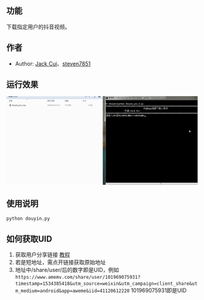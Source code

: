 ## 功能

下载指定用户的抖音视频。

## 作者

* Author: [Jack Cui](http://cuijiahua.com "悬停显示")、[steven7851](https://github.com/steven7851 "悬停显示")

## 运行效果

![image](https://github.com/Jack-Cherish/Pictures/blob/master/14.gif)

## 使用说明

	python douyin.py

## 如何获取UID
1. 获取用户分享链接 [教程](https://github.com/loadchange/amemv-crawler#%E8%8E%B7%E5%8F%96%E7%94%A8%E6%88%B7%E5%88%86%E4%BA%AB%E9%93%BE%E6%8E%A5%E7%9A%84%E6%96%B9%E6%B3%95%E6%8C%91%E6%88%98%E9%9F%B3%E4%B9%90-%E7%B1%BB%E4%BC%BC)
2. 若是短地址，需点开链接获取原始地址
3. 地址中/share/user/后的数字即是UID，例如`https://www.amemv.com/share/user/101969075931?timestamp=1534385418&utm_source=weixin&utm_campaign=client_share&utm_medium=android&app=aweme&iid=41120612220`
101969075931即是UID
